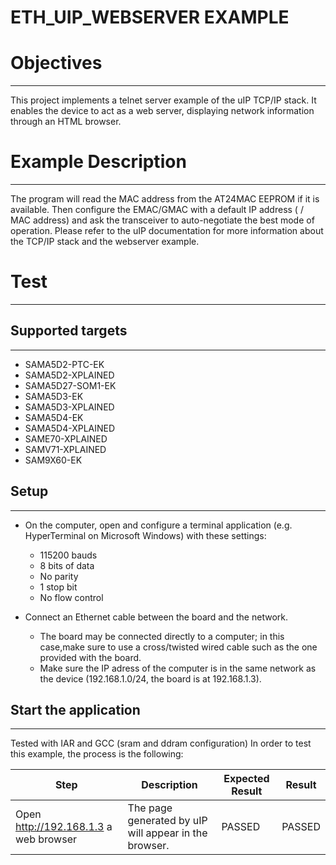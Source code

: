 ETH_UIP_WEBSERVER EXAMPLE
============

# Objectives
------------
This project implements a telnet server example of the uIP TCP/IP stack. It
enables the device to act  as a web server, displaying network information
through an HTML browser.

# Example Description
---------------------
The program will read the MAC address from the AT24MAC EEPROM if it is
available. Then configure the EMAC/GMAC with a default IP address ( / MAC address)
and ask the transceiver to auto-negotiate the best mode of operation.
Please refer to the uIP documentation for more information about the TCP/IP
stack and the webserver example.

# Test
------
## Supported targets
--------------------
* SAMA5D2-PTC-EK
* SAMA5D2-XPLAINED
* SAMA5D27-SOM1-EK
* SAMA5D3-EK
* SAMA5D3-XPLAINED
* SAMA5D4-EK
* SAMA5D4-XPLAINED
* SAME70-XPLAINED
* SAMV71-XPLAINED
* SAM9X60-EK

## Setup
--------

 - On the computer, open and configure a terminal application
(e.g. HyperTerminal on Microsoft Windows) with these settings:

     - 115200 bauds
     - 8 bits of data
     - No parity
     - 1 stop bit
     - No flow control

 - Connect an Ethernet cable between the board and the network.

     - The board may be connected directly to a computer; in this case,make sure to use a cross/twisted wired cable such as the one provided with the board.
     - Make sure the IP adress of the computer is in the same network as the device (192.168.1.0/24, the board is at 192.168.1.3).

## Start the application
------------------------

Tested with IAR and GCC (sram and ddram configuration)
In order to test this example, the process is the following:

Step | Description | Expected Result | Result
-----|-------------|-----------------|-------
Open http://192.168.1.3 a web browser | The page generated by uIP will appear in the browser. | PASSED | PASSED

